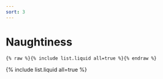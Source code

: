 ```yaml
---
sort: 3
---
```


# Naughtiness

```
{% raw %}{% include list.liquid all=true %}{% endraw %}
```

{% include list.liquid all=true %}
